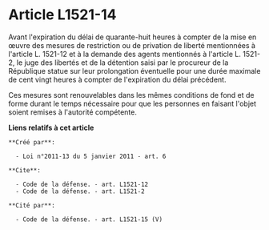 # Article L1521-14

Avant l'expiration du délai de quarante-huit heures à compter de la mise en œuvre des mesures de restriction ou de privation
de liberté mentionnées à l'article L. 1521-12 et à la demande des agents mentionnés à l'article L. 1521-2, le juge des
libertés et de la détention saisi par le procureur de la République statue sur leur prolongation éventuelle pour une durée
maximale de cent vingt heures à compter de l'expiration du délai précédent. 

Ces mesures sont renouvelables dans les mêmes conditions de fond et de forme durant le temps nécessaire pour que les
personnes en faisant l'objet soient remises à l'autorité compétente.

**Liens relatifs à cet article**

	**Créé par**:

	  - Loi n°2011-13 du 5 janvier 2011 - art. 6

	**Cite**:

	  - Code de la défense. - art. L1521-12
	  - Code de la défense. - art. L1521-2

	**Cité par**:

	  - Code de la défense. - art. L1521-15 (V)
